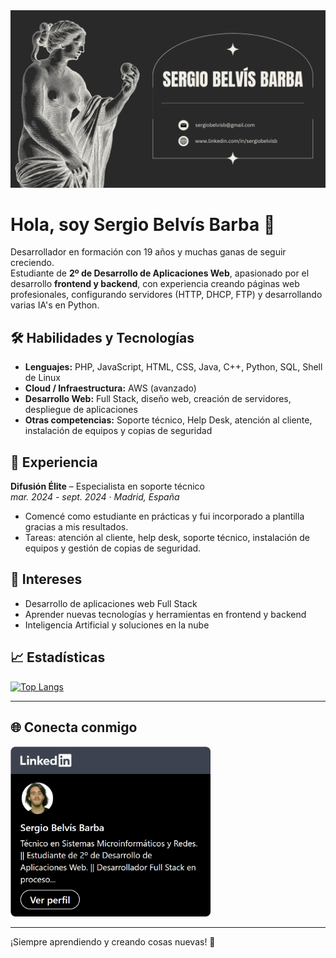 <img src="Imagen%20Principal.png" alt="Presentacion" width="920">


# Hola, soy Sergio Belvís Barba 👋

Desarrollador en formación con 19 años y muchas ganas de seguir creciendo.  
Estudiante de **2º de Desarrollo de Aplicaciones Web**, apasionado por el desarrollo **frontend y backend**, con experiencia creando páginas web profesionales, configurando servidores (HTTP, DHCP, FTP) y desarrollando varias IA's en Python.

## 🛠️ Habilidades y Tecnologías
- **Lenguajes:** PHP, JavaScript, HTML, CSS, Java, C++, Python, SQL, Shell de Linux  
- **Cloud / Infraestructura:** AWS (avanzado)  
- **Desarrollo Web:** Full Stack, diseño web, creación de servidores, despliegue de aplicaciones  
- **Otras competencias:** Soporte técnico, Help Desk, atención al cliente, instalación de equipos y copias de seguridad  

## 💼 Experiencia
**Difusión Élite** – Especialista en soporte técnico  
*mar. 2024 - sept. 2024 · Madrid, España*  
- Comencé como estudiante en prácticas y fui incorporado a plantilla gracias a mis resultados.  
- Tareas: atención al cliente, help desk, soporte técnico, instalación de equipos y gestión de copias de seguridad.  

## 🌱 Intereses
- Desarrollo de aplicaciones web Full Stack  
- Aprender nuevas tecnologías y herramientas en frontend y backend  
- Inteligencia Artificial y soluciones en la nube  

## 📈 Estadísticas

[![Top Langs](https://github-readme-stats.vercel.app/api/top-langs/?username=Serbelbar9&theme=onedark)](https://github.com/anuraghazra/github-readme-stats)

---

## 🌐 Conecta conmigo

<a href="https://www.linkedin.com/in/sergiobelvísb">
  <img src="LinkedIn%20Tarjeta.png" alt="LinkedIn" width="320">
</a>


---

¡Siempre aprendiendo y creando cosas nuevas! 🚀
